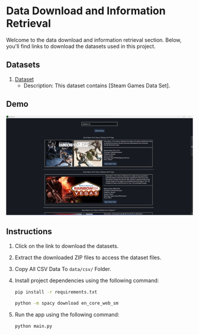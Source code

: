 # Data Download and Information Retrieval

Welcome to the data download and information retrieval section. Below, you'll find links to download the datasets used in this project.

## Datasets

1. [Dataset](https://www.kaggle.com/datasets/nikdavis/steam-store-games)
   - Description: This dataset contains [Steam Games Data Set].

## Demo

![Demo Image](data/demo.png)

## Instructions

1. Click on the link to download the datasets.
2. Extract the downloaded ZIP files to access the dataset files.
3. Copy All CSV Data To `data/csv/` Folder.
4. Install project dependencies using the following command:

   ```bash
   pip install -r requirements.txt
   ```
   ```bash
   python -m spacy download en_core_web_sm
   ```

5. Run the app using the following command:

   ```bash
   python main.py
   ```

   